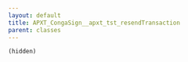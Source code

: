 ```yaml
---
layout: default
title: APXT_CongaSign__apxt_tst_resendTransaction
parent: classes
---
```


```(hidden)```
